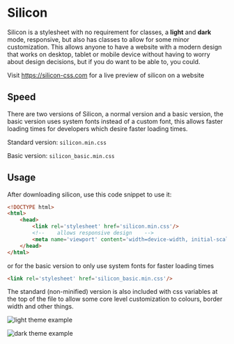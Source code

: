# Silicon

Silicon is a stylesheet with no requirement for classes, a **light** and **dark** mode, 
responsive, but also has classes to allow for some minor customization.
This allows anyone to have a website with a modern design that works on desktop, 
tablet or mobile device without having to worry about design decisions, 
but if you do want to be able to, you could.

Visit https://silicon-css.com for a live preview of silicon on a website

## Speed 

There are two versions of Silicon, a normal version and a basic version, 
the basic version uses system fonts instead of a custom font, 
this allows faster loading times for developers which desire faster loading times.

Standard version: `silicon.min.css`

Basic version: `silicon_basic.min.css`

## Usage

After downloading silicon, use this code snippet to use it:

```html
<!DOCTYPE html>
<html>
    <head>
        <link rel='stylesheet' href='silicon.min.css'/>
        <!--    allows responsive design    -->
        <meta name='viewport' content='width=device-width, initial-scale=1.0'/>
    </head>
</html>
```

or for the basic version to only use system fonts for faster loading times

```html
<link rel='stylesheet' href='silicon_basic.min.css'/>
```

The standard (non-minified) version is also included with css variables at the top of the file 
to allow some core level customization to colours, border width and other things.

![light theme example](https://i.imgur.com/pIBgK92.png)

![dark theme example](https://i.imgur.com/XgnG2Tu.png)

